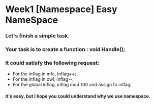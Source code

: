 # Week1 [Namespace] Easy NameSpace

### Let's finish a simple task.
### Your task is to create a function :  void Handle();
### It could satisfy the following request:
* For the inflag in mfc, inflag++;
* For the inflag in owl, inflag--;
* For the global inflag, inflag mod 100 and assign to inflag;
#### It's easy, but I hope you could understand why we use namespace.
 